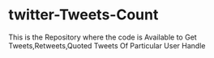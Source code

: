 # twitter-Tweets-Count
This is the Repository where the code is Available to Get Tweets,Retweets,Quoted Tweets Of  Particular User Handle

